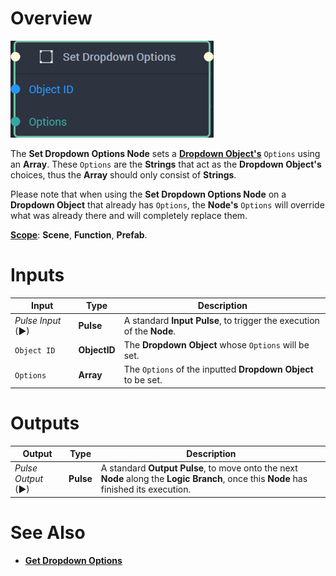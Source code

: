 # Overview

![The Set Dropdown Options Node.](../../../.gitbook/assets/setdropdownoptionsnode20241.png)

The **Set Dropdown Options Node** sets a [**Dropdown Object's**](../../../objects-and-types/scene2d-objects/gui/dropdown.md) `Options` using an **Array**. These `Options` are the **Strings** that act as the **Dropdown Object's** choices, thus the **Array** should only consist of **Strings**. 

Please note that when using the **Set Dropdown Options Node** on a **Dropdown Object** that already has `Options`, the **Node's** `Options` will override what was already there and will completely replace them.


[**Scope**](../../overview.md#scopes): **Scene**, **Function**, **Prefab**.

# Inputs

|Input|Type|Description|
|---|---|---|
|*Pulse Input* (►)|**Pulse**|A standard **Input Pulse**, to trigger the execution of the **Node**.|
|`Object ID`|**ObjectID**|The **Dropdown Object** whose `Options` will be set.|
|`Options`|**Array**|The `Options` of the inputted **Dropdown Object** to be set.|

# Outputs

|Output|Type|Description|
|---|---|---|
|*Pulse Output* (►)|**Pulse**|A standard **Output Pulse**, to move onto the next **Node** along the **Logic Branch**, once this **Node** has finished its execution.|

# See Also

* [**Get Dropdown Options**](get-dropdown-options.md)
